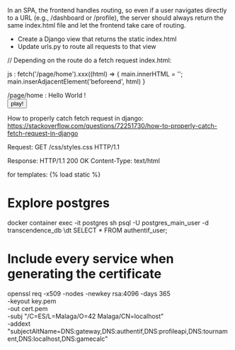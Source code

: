 In an SPA, the frontend handles routing, so even if a user navigates directly to a URL (e.g., /dashboard or /profile), the server should always return the same index.html file and let the frontend take care of routing.
  - Create a Django view that returns the static index.html
  - Update urls.py to route all requests to that view

// Depending on the route do a fetch request
index.html:
<body>
<div id=main></div>
</body>

js :
fetch('/page/home').xxx((html) => {
  main.innerHTML = '';
  main.inserAdjacentElement('beforeend', html)
}

/page/home :
Hello World !<br>
<button> play!</button>

How to properly catch fetch request in django:
https://stackoverflow.com/questions/72251730/how-to-properly-catch-fetch-request-in-django

Request:
GET /css/styles.css HTTP/1.1

Response:
HTTP/1.1 200 OK
Content-Type: text/html

for templates:
{% load static %}
<!-- {% load 'css/styles.css' %} -->
<link rel="stylesheet" href="{% static 'css/styles.css' %}">
<link rel="icon" href="images/favicon.ico" type="image/x-icon">
<!-- Custom JS -->
<script src="{% static 'js/script.js' %}" defer></script>
<script src="{% static 'js/pong.js' %}" defer></script>

# Explore postgres
docker container exec -it postgres sh
psql -U postgres_main_user -d transcendence_db
\dt
SELECT * FROM authentif_user;

# Include every service when generating the certificate
openssl req -x509 -nodes -newkey rsa:4096 -days 365 \
  -keyout key.pem \
  -out cert.pem \
  -subj "/C=ES/L=Malaga/O=42 Malaga/CN=localhost" \
  -addext "subjectAltName=DNS:gateway,DNS:authentif,DNS:profileapi,DNS:tournament,DNS:localhost,DNS:gamecalc"